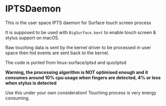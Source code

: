 # IPTSDaemon
This is the user space IPTS daemon for Surface touch screen process

It is supposed to be used with `BigSurface.kext` to enable touch screen & stylus support on macOS.

Raw touching data is sent by the kernel driver to be processed in user space then hid events are sent back to the kernel.

The code is ported from linux-surface/iptsd and quo/iptsd

**Warning, the processing algorithm is NOT optimised enough and it consumes around 10% cpu usage when fingers are detected, 4% or less when stylus is detected**

Use this under your own consideration! Touching process is very energy consuming.
